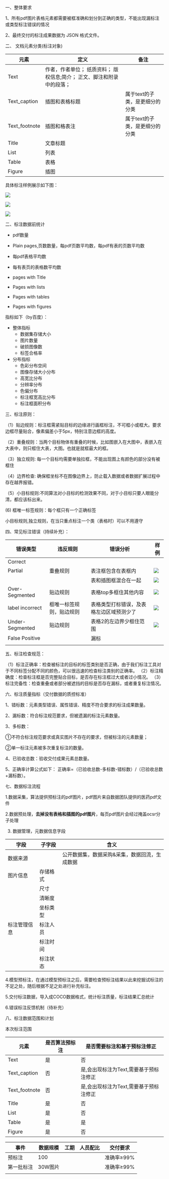 一、整体要求

1、所有pdf图片表格元素都需要被框准确和划分到正确的类型，不能出现漏标注或类型标注错误的情况

2、最终交付的标注成果数据为 JSON 格式文件。

二、 文档元素分类(标注对象)

| 元素            | 定义                                    | 备注                |
| ------------- | ------------------------------------- | ----------------- |
| Text          | 作者，作者单位； 纸质资料； 版权信息;简介； 正文、脚注和附录中的段落； |                   |
| Text_caption  | 插图和表格标题                               | 属于text的子类，是更细分的分类 |
| Text_footnote | 插图和格表注                                | 属于text的子类，是更细分的分类 |
| Title         | 文章标题                                  |                   |
| List          | 列表                                    |                   |
| Table         | 表格                                    |                   |
| Figure        | 插图                                    |                   |

具体标注样例展示如下图：

![](https://raw.githubusercontent.com/franztao/blog_picture/main/marktext/2022-09-14-20-41-50-image.png)

![](https://raw.githubusercontent.com/franztao/blog_picture/main/marktext/2022-09-14-20-41-57-image.png)

![](https://raw.githubusercontent.com/franztao/blog_picture/main/marktext/2022-09-14-20-42-06-image.png)

二、标注数据前统计

- pdf数量

- Plain pages,页数数量，每pdf页数平均数，每pdf有表的页数平均数

- 每pdf表格平均数

- 每有表页的表格数平均数

- pages with Title

- Pages with lists

- Pages with tables

- Pages with figures

指标如下（by百度）：  

- 整体指标  
  - 数据集存储大小
  - 图片数量
  - 破损图像数
  - 标签合格率
- 分布指标  
  - 色彩分布空间
  - 图像存储大小分布
  - 高宽比分布
  - 分辨率分布
  - 色偏分布
  - 标注框宽高比分布
  - 标注框面积分布

三、标注原则：

（1）贴边规则：标注框需紧贴目标的边缘进行画框标注，不可框小或框大。要求边框尽量贴合，像素偏差小于5px，特别注意边框的高度。

（2）重叠规则：当两个目标物体有重叠的时候，比如图嵌入在大图中，表嵌入在大表中，则只框住大表，大图。也就是就框最大的框。

（3）独立规则: 每一个目标均需要单独拉框，不能出现图上有颜色的部分没有被框住

（4）边界检查: 确保框坐标不在图像边界上，防止载入数据或者数据扩展过程中存在越界报错。

（5）小目标规则:不同算法对小目标的检测效果不同，对于小目标只要人眼能分清，都应该标出来。

(6) 框唯一标签规则：每个框只有一个正确标签

小目标规则,独立规则，在当只重点标注一个类（表格时）可以不用遵守

四、常见标注错误（持续补充）：

| 错误类型            | 违反规则         | 错误分析                 | 样例                                                                                                                                           |
| --------------- | ------------ | -------------------- | -------------------------------------------------------------------------------------------------------------------------------------------- |
| Correct         |              |                      |                                                                                                                                              |
| Partial         | 重叠规则         | 表注框包含在表框内            | ![](https://raw.githubusercontent.com/franztao/blog_picture/main/marktext/2022-09-16-17-12-03-jm2016057(OT_%20BK%20B1_papp_Cl_Vd).pdf_7.jpg) |
|                 |              | 表和插图框混合在一起           | ![](https://raw.githubusercontent.com/franztao/blog_picture/main/marktext/2022-09-16-17-15-43-jm2014277(OT_SOD1_cl_papp_vss).pdf_6.jpg)      |
| Over-Segmented  | 贴边规则         | 表格top多框住其他内容         | ![](https://raw.githubusercontent.com/franztao/blog_picture/main/marktext/2022-09-16-16-55-53-jm3013163（pdb_11β-HSD1-Cl-Vss）.pdf_5.jpg)      |
| label incorrect | 框唯一标签规则，贴边规则 | 表格类型打标错误，及表格左边区域预测少了 | ![](https://raw.githubusercontent.com/franztao/blog_picture/main/marktext/2022-09-16-17-06-19-jm3007799（pdb_PDE9A-ER-Clb）.pdf_4.jpg)         |
| Under-Segmented | 贴边规则         | 表格2的左边界少框住范围         | ![](https://raw.githubusercontent.com/franztao/blog_picture/main/marktext/2022-09-16-17-24-53-image.png)                                     |
| False Positive  |              | 漏标                   |                                                                                                                                              |
|                 |              |                      |                                                                                                                                              |

五、标注检查规范：

（1）标注正确率：检查被标注的目标的标签类别是否正确，由于我们标注工具对于不同标签分配不同的颜色，可以很迅速的检查标注类别的正确率。
（2）标注精确度：检查标注框是否完整贴合目标，是否存在标注框过大或者过小情况。
（3）标注完备性：检查重叠或者部分被遮挡的目标是否存在漏标，或者重复标注情况。

六、标注质量指标（交付数据的质控标准）

1、错标数：元素类型错误、属性错误、精度不符合要求的标注成果数量。

2、漏标数：符合标注规范要求，但被遗漏的标注元素数量。

3、多标数：

①不符合标注规范要求或真实图片不存在的要求，但被标注的元素数量；

②单一标注元素被多次重复标注的数量。

4、已验收总数：验收交付成果元素总数量。

5、正确率计算公式如下： 正确率=（已验收总数-多标数-错标数）/（已验收总数+漏标数）。

七、数据标注流程

1.数据采集，算法提供预标注的pdf图片，pdf图片来自数据团队提供的医药pdf文件

2.数据预处理，**去掉没有表格和插图的pdf图片**，每页pdf图片会经过掩盖ocsr分子处理

3. 数据管理，元数据信息字段

| 字段     | 子字段  | 含义                      |
| ------ | ---- | ----------------------- |
| 数据来源   |      | 公开数据集，数据采购&采集，数据回流，生成数据 |
| 图片信息   | 存储格式 |                         |
|        | 尺寸   |                         |
|        | 清晰度  |                         |
|        | 坐标类型 |                         |
| 标注管理信息 | 标注人员 |                         |
|        | 标注时间 |                         |
|        | 标注状态 |                         |

4.模型预标注，在通过模型预标注之后，需要检查预标注结果以此来挖掘试标注的不足之处，随后根据不足之处进行补充标注。

5.交付标注数据，导入成COCO数据格式，统计标注质量，标注结果汇总统计

6.错误标注反馈机制（待补充）

八、标注数据范围和计划

本次标注范围

| 元素            | 是否算法预标注 | 是否需要标注和基于预标注修正         |
| ------------- | ------- | ---------------------- |
| Text          | 是       | 否                      |
| Text_caption  | 否       | 是,会出现标注为Text,需要基于预标注修正 |
| Text_footnote | 否       | 是,会出现标注为Text,需要基于预标注修正 |
| Title         | 是       | 否                      |
| List          | 是       | 否                      |
| Table         | 是       | 是                      |
| Figure        | 是       | 否                      |

| 事件    | 数据规模  | 工期  | 人员配比 | 交付要求    |
| ----- | ----- | --- | ---- | ------- |
| 预标注   | 100   |     |      | 准确率≥99% |
| 第一批标注 | 30W图片 |     |      | 准确率≥99% |
|       |       |     |      |         |
